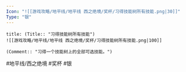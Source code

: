 ```yaml
---
Icon: "![[游戏攻略/地平线/地平线 西之绝境/奖杯/习得技能树所有技能.png|30]]"
Type: "银"
---
```

```ad-common-silver-trophy
title: (Title:: "习得技能树所有技能")
![[游戏攻略/地平线/地平线 西之绝境/奖杯/习得技能树所有技能.png|100]]

(Comment:: "习得一个技能树上的全部可选技能。")
```

#地平线/西之绝境 #奖杯 #银
